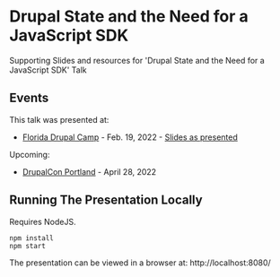 # Drupal State and the Need for a JavaScript SDK

Supporting Slides and resources for 'Drupal State and the Need for a JavaScript SDK' Talk

## Events

This talk was presented at:

- [Florida Drupal Camp](https://www.fldrupal.camp/) - Feb. 19, 2022 - [Slides as presented](https://github.com/backlineint/drupal-state-talk/tree/fldc-2022)

Upcoming:

- [DrupalCon Portland](https://events.drupal.org/portland2022/sessions/drupal-state-and-need-javascript-sdk) - April 28, 2022

## Running The Presentation Locally

Requires NodeJS.

```
npm install
npm start
```

The presentation can be viewed in a browser at: http://localhost:8080/
